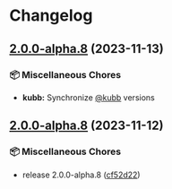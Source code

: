 # Changelog

## [2.0.0-alpha.8](https://github.com/kubb-project/kubb/compare/kubb-v2.0.0-alpha.8...kubb-v2.0.0-alpha.8) (2023-11-13)


### 📦 Miscellaneous Chores

* **kubb:** Synchronize [@kubb](https://github.com/kubb) versions

## [2.0.0-alpha.8](https://github.com/kubb-project/kubb/compare/kubb-v2.0.0-alpha.7...kubb-v2.0.0-alpha.8) (2023-11-12)


### 📦 Miscellaneous Chores

* release 2.0.0-alpha.8 ([cf52d22](https://github.com/kubb-project/kubb/commit/cf52d224c1c675919d5fa18fa075f15a873ec53e))
